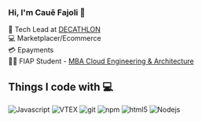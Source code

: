 ### Hi, I'm Cauê Fajoli 👋

:1st_place_medal: Tech Lead at [DECATHLON](https://www.decathlon.com.br)<br/>
:computer: Marketplacer/Ecommerce<br/>
:credit_card: Epayments<br/>
:man_technologist: FIAP Student - [MBA Cloud Engineering & Architecture](https://www.fiap.com.br/mba/mba-em-cloud-engineering-architecture/)


## Things I code with 💻
<p>
  <img alt="Javascript" src="https://img.shields.io/badge/-Javascript-2088FF?style=flat-square&logo=javascript&logoColor=white" />
  <img alt="VTEX" src="https://img.shields.io/badge/-VTEX-CC6699?style=flat-square&logo=vtex&logoColor=white" />
  <!--<img alt="Vue.js" src="https://img.shields.io/badge/-Vue.js-43853d?style=flat-square&logo=Vue.js&logoColor=white" />-->
  <!--<img alt="TypeScript" src="https://img.shields.io/badge/-TypeScript-007ACC?style=flat-square&logo=typescript&logoColor=white" />-->
  <!--<img alt="Sass" src="https://img.shields.io/badge/-Sass-CC6699?style=flat-square&logo=sass&logoColor=white" />-->
  <img alt="git" src="https://img.shields.io/badge/-Git-F05032?style=flat-square&logo=git&logoColor=white" />
  <img alt="npm" src="https://img.shields.io/badge/-NPM-CB3837?style=flat-square&logo=npm&logoColor=white" />
  <img alt="html5" src="https://img.shields.io/badge/-HTML5-E34F26?style=flat-square&logo=html5&logoColor=white" />
  <img alt="Nodejs" src="https://img.shields.io/badge/-Nodejs-43853d?style=flat-square&logo=Node.js&logoColor=white" />
</p>

<!--
**cauefajoli/cauefajoli** is a ✨ _special_ ✨ repository because its `README.md` (this file) appears on your GitHub profile.

Here are some ideas to get you started:

- 🔭 I’m currently working on ...
- 🌱 I’m currently learning ...
- 👯 I’m looking to collaborate on ...
- 🤔 I’m looking for help with ...
- 💬 Ask me about ...
- 📫 How to reach me: ...
- 😄 Pronouns: ...
- ⚡ Fun fact: ...
-->
